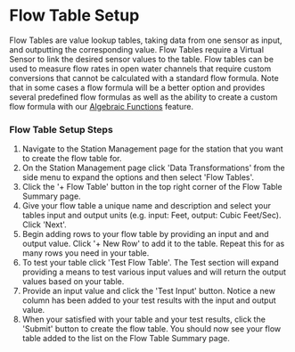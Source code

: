 # Flow Table Setup

Flow Tables are value lookup tables, taking data from one sensor as input, and outputting the corresponding value. Flow Tables require a Virtual Sensor to link the desired sensor values to the table. Flow tables can be used to measure flow rates in open water channels that require custom conversions that cannot be calculated with a standard flow formula. Note that in some cases a flow formula will be a better option and <span class="app-name"></span> provides several predefined flow formulas as well as the ability to create a custom flow formula with our [Algebraic Functions](algebraic-function-setup.md) feature.

### Flow Table Setup Steps

1. Navigate to the Station Management page for the station that you want to create the flow table for.
2. On the Station Management page click 'Data Transformations' from the side menu to expand the options and then select 'Flow Tables'.
3. Click the '+ Flow Table' button in the top right corner of the Flow Table Summary page.
4. Give your flow table a unique name and description and select your tables input and output units (e.g. input: Feet, output: Cubic Feet/Sec). Click 'Next'.
5. Begin adding rows to your flow table by providing an input and and output value. Click '+ New Row' to add it to the table. Repeat this for as many rows you need in your table.
6. To test your table click 'Test Flow Table'. The Test section will expand providing a means to test various input values and will return the output values based on your table.
7. Provide an input value and click the 'Test Input' button. Notice a new column has been added to your test results with the input and output value.
8. When your satisfied with your table and your test results, click the 'Submit' button to create the flow table. You should now see your flow table added to the list on the Flow Table Summary page.